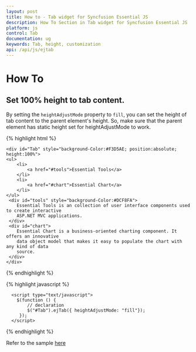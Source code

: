 ```yaml
---
layout: post
title: How to - Tab widget for Syncfusion Essential JS
description: How To Section in Tab widget for Syncfusion Essential JS
platform: js
control: Tab
documentation: ug
keywords: Tab, height, customization
api: /api/js/ejtab
---
```


# How To

## Set 100% height to tab content.

By setting the `heightAdjustMode` property to `fill`, you can set the height of tab content  to the parent element's height. So, make sure that the parent element has static height set for heightAdjustMode to work.

{% highlight html %}

    <div id="Tab" style="background-Color:#F3D5AE; position:absolute; height:100%">
    <ul>
        <li>
            <a href="#tools">Essential Tools</a>
        </li>
        <li>
            <a href="#chart">Essential Chart</a>
        </li>
    </ul>
     <div id="tools" style="background-Color:#DCF8FA">
        Essential Tools is an collection of user interface components used to create interactive
        ASP.NET MVC applications. 
     </div>
     <div id="chart">
        Essential Chart is a business-oriented charting component. It offers an innovative
        data object model that makes it easy to populate the chart with any kind of data
        source.
     </div>
    </div>
{% endhighlight %}

{% highlight javascript %}
 
      <script type="text/javascript">
        $(function () {
            // declaration
            $("#Tab").ejTab({ heightAdjustMode: "fill"});
         });
      </script>

{% endhighlight %}

Refer to the sample [here](http://jsplayground.syncfusion.com/zzmrhmwa)

